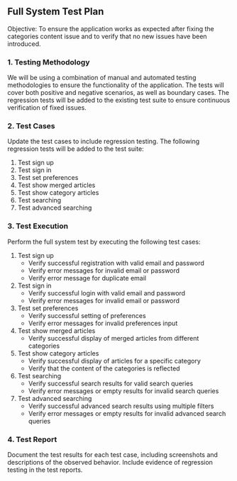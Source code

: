 <h2>Full System Test Plan</h2>
<p>Objective: To ensure the application works as expected after fixing the categories content issue and to verify that no new issues have been introduced.</p>
<h3>1. Testing Methodology</h3>
<p>We will be using a combination of manual and automated testing methodologies to ensure the functionality of the application. The tests will cover both positive and negative scenarios, as well as boundary cases. The regression tests will be added to the existing test suite to ensure continuous verification of fixed issues.</p>
<h3>2. Test Cases</h3>
<p>Update the test cases to include regression testing. The following regression tests will be added to the test suite:</p>
<ol>
  <li>Test sign up</li>
  <li>Test sign in</li>
  <li>Test set preferences</li>
  <li>Test show merged articles</li>
  <li>Test show category articles</li>
  <li>Test searching</li>
  <li>Test advanced searching</li>
</ol>
<h3>3. Test Execution</h3>
<p>Perform the full system test by executing the following test cases:</p>
<ol>
  <li>Test sign up
    <ul>
      <li>Verify successful registration with valid email and password</li>
      <li>Verify error messages for invalid email or password</li>
      <li>Verify error message for duplicate email</li>
    </ul>
  </li>
  <li>Test sign in
    <ul>
      <li>Verify successful login with valid email and password</li>
      <li>Verify error messages for invalid email or password</li>
    </ul>
  </li>
  <li>Test set preferences
    <ul>
      <li>Verify successful setting of preferences</li>
      <li>Verify error messages for invalid preferences input</li>
    </ul>
  </li>
  <li>Test show merged articles
    <ul>
      <li>Verify successful display of merged articles from different categories</li>
    </ul>
  </li>
  <li>Test show category articles
    <ul>
      <li>Verify successful display of articles for a specific category</li>
      <li>Verify that the content of the categories is reflected</li>
    </ul>
  </li>
  <li>Test searching
    <ul>
      <li>Verify successful search results for valid search queries</li>
      <li>Verify error messages or empty results for invalid search queries</li>
    </ul>
  </li>
  <li>Test advanced searching
    <ul>
      <li>Verify successful advanced search results using multiple filters</li>
      <li>Verify error messages or empty results for invalid advanced search queries</li>
    </ul>
  </li>
</ol>
<h3>4. Test Report</h3>
<p>Document the test results for each test case, including screenshots and descriptions of the observed behavior. Include evidence of regression testing in the test reports.</p>
